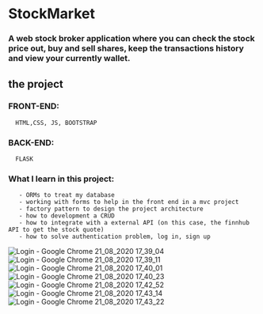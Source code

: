 # StockMarket

 ### A web stock broker application where you can check the stock price out, buy and sell shares, keep the transactions history and view your currently wallet.
 
 ## the project
  ### FRONT-END: 
      HTML,CSS, JS, BOOTSTRAP 
  ### BACK-END:
      FLASK
  ### What I learn in this project:
       - ORMs to treat my database
       - working with forms to help in the front end in a mvc project
       - factory pattern to design the project architecture
       - how to development a CRUD
       - how to integrate with a external API (on this case, the finnhub API to get the stock quote)
       - how to solve authentication problem, log in, sign up
       
![Login - Google Chrome 21_08_2020 17_39_04](https://user-images.githubusercontent.com/61807776/90936878-89a7b080-e3dc-11ea-8f12-d7d2f56c3f1b.png)
![Login - Google Chrome 21_08_2020 17_39_11](https://user-images.githubusercontent.com/61807776/90936863-8280a280-e3dc-11ea-8d20-6a8d8415dd59.png)
![Login - Google Chrome 21_08_2020 17_40_01](https://user-images.githubusercontent.com/61807776/90936866-83193900-e3dc-11ea-8ed9-d2155bea1df8.png)
![Login - Google Chrome 21_08_2020 17_40_23](https://user-images.githubusercontent.com/61807776/90936867-83b1cf80-e3dc-11ea-82e0-29ec18039a03.png)
![Login - Google Chrome 21_08_2020 17_42_52](https://user-images.githubusercontent.com/61807776/90936868-844a6600-e3dc-11ea-97e1-73924adc4517.png)
![Login - Google Chrome 21_08_2020 17_43_14](https://user-images.githubusercontent.com/61807776/90936869-844a6600-e3dc-11ea-9e77-5ccd4f1da89d.png)
![Login - Google Chrome 21_08_2020 17_43_22](https://user-images.githubusercontent.com/61807776/90936871-84e2fc80-e3dc-11ea-9169-7393db24586e.png)
